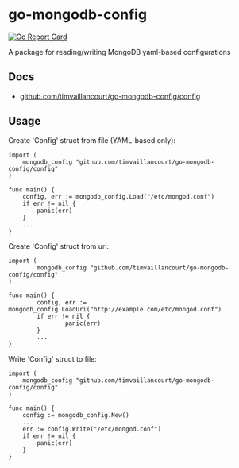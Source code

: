 # go-mongodb-config
[![Go Report Card](https://goreportcard.com/badge/github.com/timvaillancourt/go-mongodb-config)](https://goreportcard.com/report/github.com/timvaillancourt/go-mongodb-config)

A package for reading/writing MongoDB yaml-based configurations

## Docs
- [github.com/timvaillancourt/go-mongodb-config/config](https://godoc.org/github.com/timvaillancourt/go-mongodb-config/config)

## Usage
Create 'Config' struct from file (YAML-based only):
```
import (
	mongodb_config "github.com/timvaillancourt/go-mongodb-config/config"
)

func main() {
	config, err := mongodb_config.Load("/etc/mongod.conf")
	if err != nil {
		panic(err)
	}
	...
}
```

Create 'Config' struct from uri:
```
import (
        mongodb_config "github.com/timvaillancourt/go-mongodb-config/config"
)

func main() {
        config, err := mongodb_config.LoadUri("http://example.com/etc/mongod.conf")
        if err != nil {
                panic(err)
        }
        ...
}
```

Write 'Config' struct to file:
```
import (
	mongodb_config "github.com/timvaillancourt/go-mongodb-config/config"
)
 
func main() {
	config := mongodb_config.New()
	...
	err := config.Write("/etc/mongod.conf")
	if err != nil {
		panic(err)
	}
}
```

